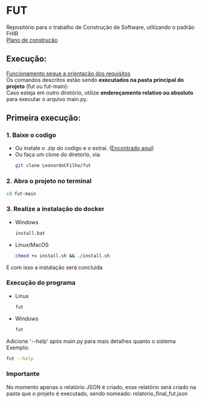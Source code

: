# FUT  
Repositório para o trabalho de Construção de Software, utilizando o padrão FHIR  
[Plano de construção](https://github.com/LeonardoCFilho/fut/blob/main/Documentacao/Plano_de_construcao.md)  
## Execução:  
[Funcionamento segue a orientação dos requisitos](https://github.com/kyriosdata/construcao-2025-01/blob/main/docs/fut.md#ilustração-de-usos)  
Os comandos descritos estão sendo **executados na pasta principal do projeto** (fut ou fut-main):  
Caso esteja em outro diretório, utilize **endereçamento relativo ou absoluto** para executar o arquivo main.py.

## Primeira execução:
### 1. Baixe o codigo
- Ou instale o .zip do codigo e o extrai. ([Encontrado aqui](https://github.com/LeonardoCFilho/fut/archive/refs/heads/main.zip))
- Ou faça um clone do diretorio, via:
  ```bash
  git clone LeonardoCFilho/fut
  ```

### 2. Abra o projeto no terminal
  ```bash
  cd fut-main
  ```

### 3. Realize a instalação do docker
- Windows
  ```bash
  install.bat
  ```
- Linux/MacOS  
  ```bash
  chmod +x install.sh && ./install.sh
  ```

E com isso a instalação será concluída

### Execução do programa
- Linux  
  ```bash  
  fut  
  ```
- Windows  
  ```bash  
  fut  
  ```
Adicione '--help' após main.py para mais detalhes quanto o sistema
Exemplo:  
  ```bash  
  fut --help
  ```

### **Importante**
No momento apenas o relatório JSON é criado, esse relatório será criado na pasta que o projeto é executado, sendo nomeado: relatorio_final_fut.json
